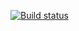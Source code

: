 [![Build status](https://ci.appveyor.com/api/projects/status/5fp5o2jd5wgnp6v4?svg=true)](https://ci.appveyor.com/project/Mokosiej/pageobject-ppa9a)
